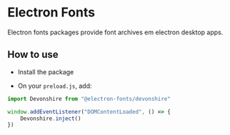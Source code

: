 # Electron Fonts

Electron fonts packages provide font archives em electron desktop apps.

## How to use

* Install the package

* On your `preload.js`, add:

```ts
import Devonshire from "@electron-fonts/devonshire"

window.addEventListener("DOMContentLoaded", () => {
    Devonshire.inject()
})
```